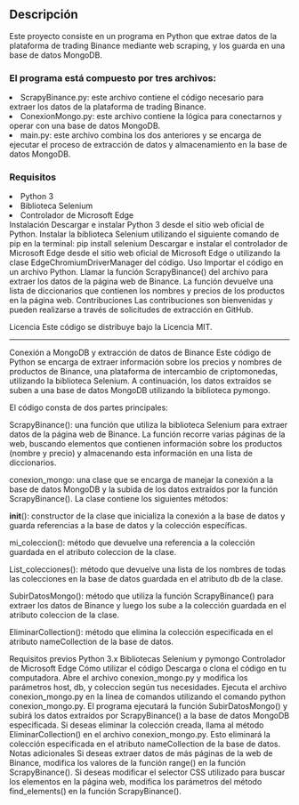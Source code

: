 <h2>Descripción</h2>
<la>Este proyecto consiste en un programa en Python que extrae datos de la plataforma de trading Binance mediante web scraping, y los guarda en una base de datos MongoDB.</la>

<h3>El programa está compuesto por tres archivos:</h3>

<li>ScrapyBinance.py: este archivo contiene el código necesario para extraer los datos de la plataforma de trading Binance.</li>
<li>ConexionMongo.py: este archivo contiene la lógica para conectarnos y operar con una base de datos MongoDB.</li>
<li>main.py: este archivo combina los dos anteriores y se encarga de ejecutar el proceso de extracción de datos y almacenamiento en la base de datos MongoDB.</li>


<h3>Requisitos</h3>
<li>Python 3</li>
<li>Biblioteca Selenium</li>
<li>Controlador de Microsoft Edge</li>
Instalación
Descargar e instalar Python 3 desde el sitio web oficial de Python.
Instalar la biblioteca Selenium utilizando el siguiente comando de pip en la terminal: pip install selenium
Descargar e instalar el controlador de Microsoft Edge desde el sitio web oficial de Microsoft Edge o utilizando la clase EdgeChromiumDriverManager del código.
Uso
Importar el código en un archivo Python.
Llamar la función ScrapyBinance() del archivo para extraer los datos de la página web de Binance. La función devuelve una lista de diccionarios que contienen los nombres y precios de los productos en la página web.
Contribuciones
Las contribuciones son bienvenidas y pueden realizarse a través de solicitudes de extracción en GitHub.

Licencia
Este código se distribuye bajo la Licencia MIT.




__________________________________________________________________________________________________________________________________________________________
Conexión a MongoDB y extracción de datos de Binance
Este código de Python se encarga de extraer información sobre los precios y nombres de productos de Binance, una plataforma de intercambio de criptomonedas, utilizando la biblioteca Selenium. A continuación, los datos extraídos se suben a una base de datos MongoDB utilizando la biblioteca pymongo.

El código consta de dos partes principales:

ScrapyBinance(): una función que utiliza la biblioteca Selenium para extraer datos de la página web de Binance. La función recorre varias páginas de la web, buscando elementos que contienen información sobre los productos (nombre y precio) y almacenando esta información en una lista de diccionarios.

conexion_mongo: una clase que se encarga de manejar la conexión a la base de datos MongoDB y la subida de los datos extraídos por la función ScrapyBinance(). La clase contiene los siguientes métodos:

__init__(): constructor de la clase que inicializa la conexión a la base de datos y guarda referencias a la base de datos y la colección específicas.

mi_coleccion(): método que devuelve una referencia a la colección guardada en el atributo coleccion de la clase.

List_colecciones(): método que devuelve una lista de los nombres de todas las colecciones en la base de datos guardada en el atributo db de la clase.

SubirDatosMongo(): método que utiliza la función ScrapyBinance() para extraer los datos de Binance y luego los sube a la colección guardada en el atributo coleccion de la clase.

EliminarCollection(): método que elimina la colección especificada en el atributo nameCollection de la base de datos.

Requisitos previos
Python 3.x
Bibliotecas Selenium y pymongo
Controlador de Microsoft Edge
Cómo utilizar el código
Descarga o clona el código en tu computadora.
Abre el archivo conexion_mongo.py y modifica los parámetros host, db, y coleccion según tus necesidades.
Ejecuta el archivo conexion_mongo.py en la línea de comandos utilizando el comando python conexion_mongo.py. El programa ejecutará la función SubirDatosMongo() y subirá los datos extraídos por ScrapyBinance() a la base de datos MongoDB especificada.
Si deseas eliminar la colección creada, llama al método EliminarCollection() en el archivo conexion_mongo.py. Esto eliminará la colección especificada en el atributo nameCollection de la base de datos.
Notas adicionales
Si deseas extraer datos de más páginas de la web de Binance, modifica los valores de la función range() en la función ScrapyBinance().
Si deseas modificar el selector CSS utilizado para buscar los elementos en la página web, modifica los parámetros del método find_elements() en la función ScrapyBinance().
